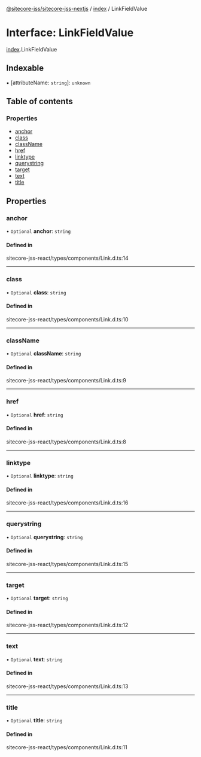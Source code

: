 [@sitecore-jss/sitecore-jss-nextjs](../README.md) / [index](../modules/index.md) / LinkFieldValue

# Interface: LinkFieldValue

[index](../modules/index.md).LinkFieldValue

## Indexable

▪ [attributeName: `string`]: `unknown`

## Table of contents

### Properties

- [anchor](index.LinkFieldValue.md#anchor)
- [class](index.LinkFieldValue.md#class)
- [className](index.LinkFieldValue.md#classname)
- [href](index.LinkFieldValue.md#href)
- [linktype](index.LinkFieldValue.md#linktype)
- [querystring](index.LinkFieldValue.md#querystring)
- [target](index.LinkFieldValue.md#target)
- [text](index.LinkFieldValue.md#text)
- [title](index.LinkFieldValue.md#title)

## Properties

### anchor

• `Optional` **anchor**: `string`

#### Defined in

sitecore-jss-react/types/components/Link.d.ts:14

___

### class

• `Optional` **class**: `string`

#### Defined in

sitecore-jss-react/types/components/Link.d.ts:10

___

### className

• `Optional` **className**: `string`

#### Defined in

sitecore-jss-react/types/components/Link.d.ts:9

___

### href

• `Optional` **href**: `string`

#### Defined in

sitecore-jss-react/types/components/Link.d.ts:8

___

### linktype

• `Optional` **linktype**: `string`

#### Defined in

sitecore-jss-react/types/components/Link.d.ts:16

___

### querystring

• `Optional` **querystring**: `string`

#### Defined in

sitecore-jss-react/types/components/Link.d.ts:15

___

### target

• `Optional` **target**: `string`

#### Defined in

sitecore-jss-react/types/components/Link.d.ts:12

___

### text

• `Optional` **text**: `string`

#### Defined in

sitecore-jss-react/types/components/Link.d.ts:13

___

### title

• `Optional` **title**: `string`

#### Defined in

sitecore-jss-react/types/components/Link.d.ts:11
